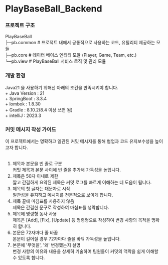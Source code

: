 # PlayBaseBall_Backend

<h3>프로젝트 구조</h3>
 PlayBaseBall <br/>
 ├─pb.common  # 프로잭트 내에서 공통적으로 사용하는 코드, 유틸리티 제공하는 모듈<br/>
 ├─pb.core  # 데이터 베이스 엔티티 모듈 (Player, Game, Team, etc.)<br/>
 └─pb.view # PlayBaseBall 서비스 로직 및 관리 모듈<br/>

<h3>개발 환경</h3>
Java21 을 사용하기 위해선 아래의 조건을 만족시켜야 합니다.</br>
+ Java Version : 21<br/>
+ SpringBoot : 3.3.4<br/>
+ lombok : 1.8.30<br/>
+ Gradle : 8.10.2(8.4 이상 쓰면 됨)<br/>
+ intelliJ : 2023.3<br/>



<h3>커밋 메시지 작성 가이드</h3>
이 프로젝트에서는 명확하고 일관된 커밋 메시지를 통해 협업과 코드 유지보수성을 높이고자 합니다.<br/><br/>

1. 제목과 본문을 빈 줄로 구분<br/>
   커밋 제목과 본문 사이에 빈 줄을 추가해 가독성을 높입니다.<br/>
2. 제목은 50자 이내로 제한<br/>
   짧고 간결하게 요약된 제목은 커밋 로그를 빠르게 이해하는 데 도움이 됩니다.<br/>
3. 제목의 첫 글자는 대문자로 시작<br/>
   일관성을 유지하고 메시지를 전문적으로 보이게 합니다.<br/>
4. 제목 끝에 마침표를 사용하지 않음<br/>
   제목은 간결한 문구로 작성하여 마침표를 생략합니다.<br/>
5. 제목에 명령형 동사 사용<br/>
   제목은 [Add], [Fix], [Update] 등 명령형으로 작성하여 변경 사항의 목적을 명확히 합니다.<br/>
6. 본문은 72자마다 줄 바꿈<br/>
   본문이 길어질 경우 72자마다 줄을 바꿔 가독성을 높입니다.<br/>
7. 본문에 '무엇을', '왜' 변경했는지 설명<br/>
   변경 사항의 이유와 내용을 상세히 기술하여 팀원들이 커밋의 맥락을 쉽게 이해할 수 있도록 합니다.<br/>
